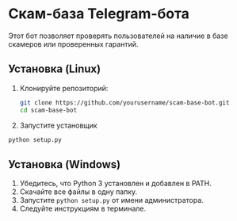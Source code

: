 # Скам-база Telegram-бота

Этот бот позволяет проверять пользователей на наличие в базе скамеров или проверенных гарантий.

## Установка (Linux)

1. Клонируйте репозиторий:
   ```bash
   git clone https://github.com/yourusername/scam-base-bot.git
   cd scam-base-bot
2. Запустите установщик
 ```bash
python setup.py
 ```
## Установка (Windows)

1. Убедитесь, что Python 3 установлен и добавлен в PATH.
2. Скачайте все файлы в одну папку.
3. Запустите `python setup.py` от имени администратора.
4. Следуйте инструкциям в терминале.
